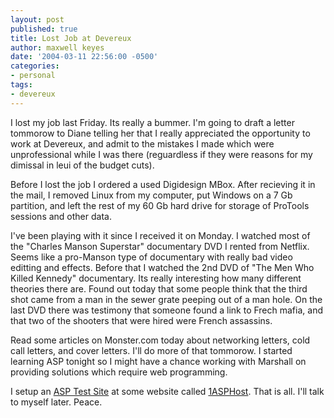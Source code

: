 ```yaml
---
layout: post
published: true
title: Lost Job at Devereux
author: maxwell keyes
date: '2004-03-11 22:56:00 -0500'
categories:
- personal
tags:
- devereux
---
```


I lost my job last Friday. Its really a bummer. I'm going to draft a letter
tommorow to Diane telling her that I really appreciated the opportunity to work
at Devereux, and admit to the mistakes I made which were unprofessional while I
was there (reguardless if they were reasons for my dimissal in leui of the
budget cuts).

Before I lost the job I ordered a used Digidesign MBox. After recieving it in
the mail, I removed Linux from my computer, put Windows on a 7 Gb partition, and
left the rest of my 60 Gb hard drive for storage of ProTools sessions and other
data.

I've been playing with it since I received it on Monday. I watched most of the
"Charles Manson Superstar" documentary DVD I rented from Netflix. Seems like a
pro-Manson type of documentary with really bad video editting and effects.
Before that I watched the 2nd DVD of "The Men Who Killed Kennedy" documentary.
Its really interesting how many different theories there are. Found out today
that some people think that the third shot came from a man in the sewer grate
peeping out of a man hole. On the last DVD there was testimony that someone
found a link to Frech mafia, and that two of the shooters that were hired were
French assassins.

Read some articles on Monster.com today about networking letters, cold call
letters, and cover letters. I'll do more of that tommorow. I started learning
ASP tonight so I might have a chance working with Marshall on providing
solutions which require web programming.

I setup an [ASP Test Site](http://ee.1asphost.com/redconfetti/) at some website
called
[1ASPHost](https://web.archive.org/web/20041112174337/http://www.1asphost.com/).
That is all. I'll talk to myself later. Peace.

